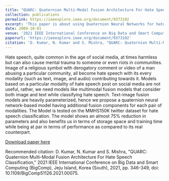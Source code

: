 ```yaml
---
title: "QUARC: Quaternion Multi-Modal Fusion Architecture For Hate Speech Classification"
collection: publications
permalink: https://ieeexplore.ieee.org/document/9373102
excerpt: 'This paper is about using Quaternion Neural Networks for hate speech classification using multi-modal data.'
date: 2009-10-01
venue: '2021 IEEE International Conference on Big Data and Smart Computing (BigComp)'
paperurl: 'https://ieeexplore.ieee.org/document/9373102'
citation: 'D. Kumar, N. Kumar and S. Mishra, "QUARC: Quaternion Multi-Modal Fusion Architecture For Hate Speech Classification," 2021 IEEE International Conference on Big Data and Smart Computing (BigComp), Jeju Island, Korea (South), 2021, pp. 346-349, doi: 10.1109/BigComp51126.2021.00075.'
---
```

Hate speech, quite common in the age of social media, at times harmless but can also cause mental trauma to someone or even riots in communities. Image of a religious symbol with derogatory comment or video of a man abusing a particular community, all become hate speech with its every modality (such as text, image, and audio) contributing towards it. Models based on a particular modality of hate speech post on social media are not useful, rather, we need models like multimodal fusion models that consider both image and text while classifying hate speech. Text-image fusion models are heavily parameterized, hence we propose a quaternion neural network-based model having additional fusion components for each pair of modalities. The Model is tested on the MMHS150K twitter dataset for hate speech classification. The model shows an almost 75% reduction in parameters and also benefits us in terms of storage space and training time while being at par in terms of performance as compared to its real counterpart.

[Download paper here](https://arxiv.org/pdf/2012.08312)

Recommended citation: D. Kumar, N. Kumar and S. Mishra, "QUARC: Quaternion Multi-Modal Fusion Architecture For Hate Speech Classification," 2021 IEEE International Conference on Big Data and Smart Computing (BigComp), Jeju Island, Korea (South), 2021, pp. 346-349, doi: 10.1109/BigComp51126.2021.00075.
